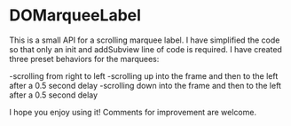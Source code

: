 DOMarqueeLabel
==============

This is a small API for a scrolling marquee label. I have simplified the code so that only an init and addSubview line of code is required. I have created three preset behaviors for the marquees:

-scrolling from right to left
-scrolling up into the frame and then to the left after a 0.5 second delay
-scrolling down into the frame and then to the left after a 0.5 second delay

I hope you enjoy using it! Comments for improvement are welcome.
